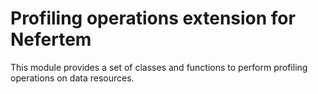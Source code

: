 # Profiling operations extension for Nefertem

This module provides a set of classes and functions to perform profiling operations on data resources.
